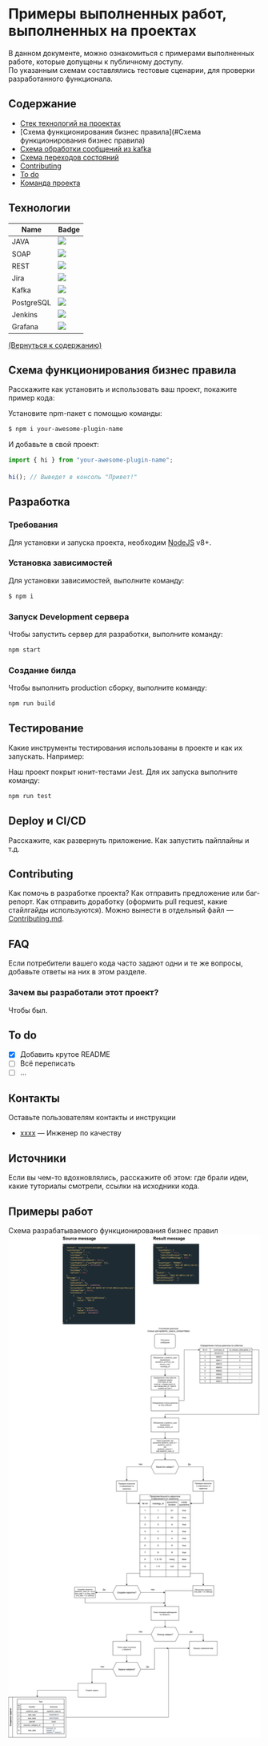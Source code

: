 # Примеры выполненных работ, выполненных на проектах
В данном документе, можно ознакомиться с примерами выполненных работе, которые допущены к публичному доступу.  
По указанным схемам составлялись тестовые сценарии, для проверки разработанного функционала.

## Содержание
- [Стек технологий на проектах](#технологии)
- [Схема функционирования бизнес правила](#Схема функционирования бизнес правила)
- [Схема обработки сообщений из kafka](#тестирование)
- [Схема переходов состояний](#deploy-и-ci/cd)
- [Contributing](#contributing)
- [To do](#to-do)
- [Команда проекта](#команда-проекта)

## Технологии
| Name  | Badge                                                                                                                       | 
|-------|-----------------------------------------------------------------------------------------------------------------------------| 
| JAVA  | <img height="50" src="https://raw.githubusercontent.com/marwin1991/profile-technology-icons/refs/heads/main/icons/java.png">  | 
| SOAP  | <img height="50" src="https://raw.githubusercontent.com/marwin1991/profile-technology-icons/refs/heads/main/icons/soap.png">  | 
| REST  | <img height="50" src="https://raw.githubusercontent.com/marwin1991/profile-technology-icons/refs/heads/main/icons/rest.png">  | 
| Jira  | <img height="50" src="https://raw.githubusercontent.com/marwin1991/profile-technology-icons/refs/heads/main/icons/jira.png">  | 
| Kafka | <img height="50" src="https://raw.githubusercontent.com/marwin1991/profile-technology-icons/refs/heads/main/icons/kafka.png">  | 
| PostgreSQL | <img height="50" src="https://raw.githubusercontent.com/marwin1991/profile-technology-icons/refs/heads/main/icons/postgresql.png">  | 
| Jenkins | <img height="50" src="https://raw.githubusercontent.com/marwin1991/profile-technology-icons/refs/heads/main/icons/jenkins.png">  | 
| Grafana | <img height="50" src="https://raw.githubusercontent.com/marwin1991/profile-technology-icons/refs/heads/main/icons/grafana.png">  | 


[(Вернуться к содержанию)](#Содержание)

## Схема функционирования бизнес правила
Расскажите как установить и использовать ваш проект, покажите пример кода:

Установите npm-пакет с помощью команды:
```sh
$ npm i your-awesome-plugin-name
```

И добавьте в свой проект:
```typescript
import { hi } from "your-awesome-plugin-name";

hi(); // Выведет в консоль "Привет!"
```

## Разработка

### Требования
Для установки и запуска проекта, необходим [NodeJS](https://nodejs.org/) v8+.

### Установка зависимостей
Для установки зависимостей, выполните команду:
```sh
$ npm i
```

### Запуск Development сервера
Чтобы запустить сервер для разработки, выполните команду:
```sh
npm start
```

### Создание билда
Чтобы выполнить production сборку, выполните команду: 
```sh
npm run build
```

## Тестирование
Какие инструменты тестирования использованы в проекте и как их запускать. Например:

Наш проект покрыт юнит-тестами Jest. Для их запуска выполните команду:
```sh
npm run test
```

## Deploy и CI/CD
Расскажите, как развернуть приложение. Как запустить пайплайны и т.д.

## Contributing
Как помочь в разработке проекта? Как отправить предложение или баг-репорт. Как отправить доработку (оформить pull request, какие стайлгайды используются). Можно вынести в отдельный файл — [Contributing.md](./CONTRIBUTING.md).

## FAQ 
Если потребители вашего кода часто задают одни и те же вопросы, добавьте ответы на них в этом разделе.

### Зачем вы разработали этот проект?
Чтобы был.

## To do
- [x] Добавить крутое README
- [ ] Всё переписать
- [ ] ...

## Контакты
Оставьте пользователям контакты и инструкции

- [xxxx](222) — Инженер по качеству

## Источники
Если вы чем-то вдохновлялись, расскажите об этом: где брали идеи, какие туториалы смотрели, ссылки на исходники кода. 
## Примеры работ
Схема разрабатываемого функционирования бизнес правил  
<img src="./pictures/shema_business_rules.drawio.svg" alt="Логотип">